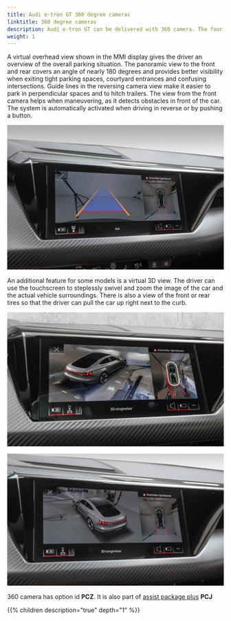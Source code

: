 ```yaml
---
title: Audi e-tron GT 360 degree cameras
linktitle: 360 degree cameras
description: Audi e-tron GT can be delivered with 360 camera. The four 360 degree cameras on Audi e-tron GT scan the immediate vicinity and display obstacles within. Drivers can choose from different views that simplify parking and maneuvering. 
weight: 1
---
```


A virtual overhead view shown in the MMI display gives the driver an overview of the overall parking situation. The panoramic view to the front and rear covers an angle of nearly 180 degrees and provides better visibility when exiting tight parking spaces, courtyard entrances and confusing intersections. Guide lines in the reversing camera view make it easier to park in perpendicular spaces and to hitch trailers. The view from the front camera helps when maneuvering, as it detects obstacles in front of the car. The system is automatically activated when driving in reverse or by pushing a button.

![Camera rear](camerarear.jpg "Rear camera view combined with top view")

An additional feature for some models is a virtual 3D view. The driver can use the touchscreen to steplessly swivel and zoom the image of the car and the actual vehicle surroundings. There is also a view of the front or rear tires so that the driver can pull the car up right next to the curb.

![3dview](camera3d.jpg "3D view combined with top view")

![3dview](camera3d_2.jpg "3D view combined with top view")

360 camera has option id **PCZ**. It is also part of [assist package plus](../../../optionguide/list/#driver-asssist-systems) **PCJ**

{{% children description="true" depth="1" %}}

